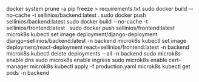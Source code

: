 docker system prune -a
pip freeze > requirements.txt
sudo docker build --no-cache -t sellinios/backend:latest .
sudo docker push sellinios/backend:latest
sudo docker build --no-cache -t sellinios/frontend:latest .
sudo docker push sellinios/frontend:latest
microk8s kubectl set image deployment/django-deployment django=sellinios/backend:latest -n backend
microk8s kubectl set image deployment/react-deployment react=sellinios/frontend:latest -n backend
microk8s kubectl delete deployments --all -n backend
sudo microk8s enable dns
sudo microk8s enable ingress
sudo microk8s enable cert-manager
microk8s kubectl apply -f production.yaml
microk8s kubectl get pods -n backend
